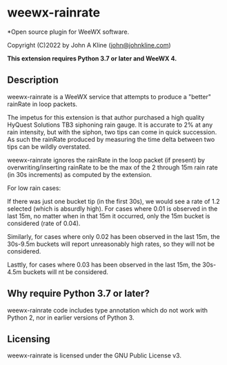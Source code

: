 # weewx-rainrate
*Open source plugin for WeeWX software.

Copyright (C)2022 by John A Kline (john@johnkline.com)

**This extension requires Python 3.7 or later and WeeWX 4.**


## Description

weewx-rainrate is a WeeWX service that attempts to produce a
"better" rainRate in loop packets.

The impetus for this extension is that author purchased a
high quality HyQuest Solutions TB3 siphoning rain gauge.
It is accurate to 2% at any rain intensity, but with the
siphon, two tips can come in quick succession.  As such
the rainRate produced by measuring the time delta between
two tips can be wildly overstated.

weewx-rainrate ignores the rainRate in the loop packet (if present)
by overwriting/inserting rainRate to be the max of the
2 through 15m rain rate (in 30s increments)  as computed by the extension.

For low rain cases:

If there was just one bucket tip (in the first 30s), we would see a rate of 1.2
selected (which is absurdly high).  For cases where 0.01 is observed in the
last 15m, no matter when in that 15m it occurred, only the 15m bucket is considered
(rate of 0.04).

Similarly, for cases where only 0.02 has been observed in the last 15m, the
30s-9.5m buckets will report unreasonably high rates, so they will not be
considered.

Lasttly, for cases where 0.03 has been observed in the last 15m, the 30s-4.5m
buckets will nt be considered.

## Why require Python 3.7 or later?

weewx-rainrate code includes type annotation which do not work with Python 2, nor in
earlier versions of Python 3.


## Licensing

weewx-rainrate is licensed under the GNU Public License v3.
